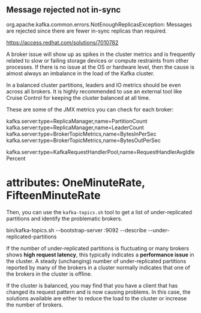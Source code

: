 ## Message rejected not in-sync

org.apache.kafka.common.errors.NotEnoughReplicasException: Messages are
rejected since there are fewer in-sync replicas than required.

https://access.redhat.com/solutions/7010782

A broker issue will show up as spikes in the cluster metrics and is
frequently related to slow or failing storage devices or compute
restraints from other processes. If there is no issue at the OS or
hardware level, then the cause is almost always an imbalance in the
load of the Kafka cluster.

In a balanced cluster partitions, leaders and IO metrics should be
even across all brokers. It is highly recommended to use an external
tool like Cruise Control for keeping the cluster balanced at all time.

These are some of the JMX metrics you can check for each broker:

kafka.server:type=ReplicaManager,name=PartitionCount
kafka.server:type=ReplicaManager,name=LeaderCount
kafka.server:type=BrokerTopicMetrics,name=BytesInPerSec
kafka.server:type=BrokerTopicMetrics,name=BytesOutPerSec

kafka.server:type=KafkaRequestHandlerPool,name=RequestHandlerAvgIdlePercent
# attributes: OneMinuteRate, FifteenMinuteRate

Then, you can use the `kafka-topics.sh` tool to get a list of
under-replicated partitions and identify the problematic brokers.

bin/kafka-topics.sh --bootstrap-server :9092 --describe
--under-replicated-partitions

If the number of under-replicated partitions is fluctuating or many
brokers shows **high request latency**, this typically indicates a
**performance issue** in the cluster. A steady (unchanging) number of
under-replicated partitions reported by many of the brokers in a
cluster normally indicates that one of the brokers in the cluster is
offline.

If the cluster is balanced, you may find that you have a client that
has changed its request pattern and is now causing problems.
In this case, the solutions available are either to reduce the load to
the cluster or increase the number of brokers.
